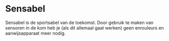 # Sensabel

Sensabel is de sportsabel van de toekomst. Door gebruik te maken van sensoren in de kom heb je (als dit allemaal gaat werken) geen enrouleurs en aanwijsapparaat meer nodig.
